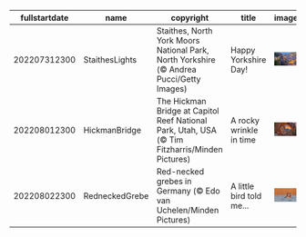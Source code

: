 |fullstartdate|name|copyright|title|image|
|--|--|--|--|--|
202207312300|StaithesLights|Staithes, North York Moors National Park, North Yorkshire (© Andrea Pucci/Getty Images)|Happy Yorkshire Day!|![](/en-GB/2022/08/202207312300StaithesLights.jpg)|
202208012300|HickmanBridge|The Hickman Bridge at Capitol Reef National Park, Utah, USA (© Tim Fitzharris/Minden Pictures)|A rocky wrinkle in time|![](/en-GB/2022/08/202208012300HickmanBridge.jpg)|
202208022300|RedneckedGrebe|Red-necked grebes in Germany (© Edo van Uchelen/Minden Pictures)|A little bird told me...|![](/en-GB/2022/08/202208022300RedneckedGrebe.jpg)|
